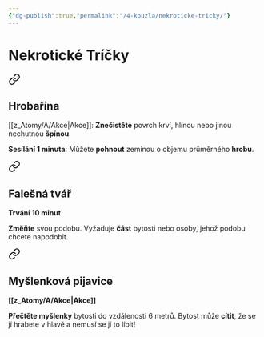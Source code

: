 ```yaml
---
{"dg-publish":true,"permalink":"/4-kouzla/nekroticke-tricky/"}
---
```


# Nekrotické Tríčky

<div class="transclusion internal-embed is-loaded"><a class="markdown-embed-link" href="/z-atomy/h/hrobarina/" aria-label="Open link"><svg xmlns="http://www.w3.org/2000/svg" width="24" height="24" viewBox="0 0 24 24" fill="none" stroke="currentColor" stroke-width="2" stroke-linecap="round" stroke-linejoin="round" class="svg-icon lucide-link"><path d="M10 13a5 5 0 0 0 7.54.54l3-3a5 5 0 0 0-7.07-7.07l-1.72 1.71"></path><path d="M14 11a5 5 0 0 0-7.54-.54l-3 3a5 5 0 0 0 7.07 7.07l1.71-1.71"></path></svg></a><div class="markdown-embed">




## Hrobařina 

[[z_Atomy/A/Akce\|Akce]]: **Znečistěte** povrch krví, hlínou nebo jinou nechutnou **špínou**.

**Sesílání 1 minuta**: Můžete **pohnout** zeminou o objemu průměrného **hrobu**.

</div></div>


<div class="transclusion internal-embed is-loaded"><a class="markdown-embed-link" href="/z-atomy/f/falesna-tvar/" aria-label="Open link"><svg xmlns="http://www.w3.org/2000/svg" width="24" height="24" viewBox="0 0 24 24" fill="none" stroke="currentColor" stroke-width="2" stroke-linecap="round" stroke-linejoin="round" class="svg-icon lucide-link"><path d="M10 13a5 5 0 0 0 7.54.54l3-3a5 5 0 0 0-7.07-7.07l-1.72 1.71"></path><path d="M14 11a5 5 0 0 0-7.54-.54l-3 3a5 5 0 0 0 7.07 7.07l1.71-1.71"></path></svg></a><div class="markdown-embed">




## Falešná tvář 
**Trvání 10 minut**

**Změňte** svou podobu. Vyžaduje **část** bytosti nebo osoby, jehož podobu chcete napodobit.

</div></div>


<div class="transclusion internal-embed is-loaded"><a class="markdown-embed-link" href="/z-atomy/m/myslenkova-pijavice/" aria-label="Open link"><svg xmlns="http://www.w3.org/2000/svg" width="24" height="24" viewBox="0 0 24 24" fill="none" stroke="currentColor" stroke-width="2" stroke-linecap="round" stroke-linejoin="round" class="svg-icon lucide-link"><path d="M10 13a5 5 0 0 0 7.54.54l3-3a5 5 0 0 0-7.07-7.07l-1.72 1.71"></path><path d="M14 11a5 5 0 0 0-7.54-.54l-3 3a5 5 0 0 0 7.07 7.07l1.71-1.71"></path></svg></a><div class="markdown-embed">




## Myšlenková pijavice
**[[z_Atomy/A/Akce\|Akce]]**

**Přečtěte myšlenky** bytosti do vzdálenosti 6 metrů. Bytost může **cítit**, že se jí hrabete v hlavě a nemusí se jí to líbit!

</div></div>
